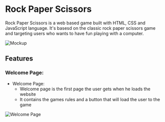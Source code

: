 # Rock Paper Scissors
Rock Paper Scissors is a web based game built with HTML, CSS and JavaScript language. It's basesd on the classic rock paper scissors game and targeting users who wants to have fun playing with a computer.

![Mockup](images/readme_imges/mockup.png)

## Features 

### Welcome Page:

* Welcome Page: 
    * Welcome page is the first page the user gets when he loads the website
    * It contains the games rules and a button that will load the user to the game

![Welcome Page](images/readme_imges/welcome_page.png)    

### 
